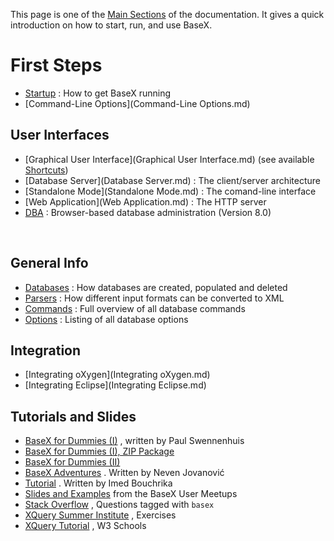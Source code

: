  


 
This page is one of the [Main Sections](index.md) of the documentation. It gives a quick introduction on how to start, run, and use BaseX. 

 
# First Steps
 * [Startup](Startup.md) : How to get BaseX running 
 * [Command-Line Options](Command-Line Options.md)

## User Interfaces
 * [Graphical User Interface](Graphical User Interface.md)  (see available [Shortcuts](Shortcuts.md)) 
 * [Database Server](Database Server.md) : The client/server architecture 
 * [Standalone Mode](Standalone Mode.md) : The comand-line interface 
 * [Web Application](Web Application.md) : The HTTP server 
 * [DBA](DBA.md) : Browser-based database administration (Version 8.0) 

  
## General Info
 * [Databases](Databases.md) : How databases are created, populated and deleted 
 * [Parsers](Parsers.md) : How different input formats can be converted to XML 
 * [Commands](Commands.md) : Full overview of all database commands 
 * [Options](Options.md) : Listing of all database options 

## Integration
 * [Integrating oXygen](Integrating oXygen.md)
 * [Integrating Eclipse](Integrating Eclipse.md)

## Tutorials and Slides
 * [BaseX for Dummies (I)](http://www.swennenhuis.nl/basexfordummies/BaseX_for_dummies.pdf) , written by Paul Swennenhuis 
 * [BaseX for Dummies (I), ZIP Package](http://www.swennenhuis.nl/basexfordummies/basexfordummies.zip)
 * [BaseX for Dummies (II)](http://www.swennenhuis.nl/basexfordummies/BaseX_for_dummies_part_2.pdf)
 * [BaseX Adventures](http://www.ffzg.unizg.hr/klafil/dokuwiki/doku.php/z:basex-adv) . Written by Neven Jovanović 
 * [Tutorial](http://www.learndb.com/databases/basex-tutorial-for-using-an-xml-native-database-management-system) . Written by Imed Bouchrika 
 * [Slides and Examples](http://files.basex.org/publications/xmlprague2013/)  from the BaseX User Meetups 
 * [Stack Overflow](http://stackoverflow.com/questions/tagged/basex) , Questions tagged with `basex`
 * [XQuery Summer Institute](https://github.com/XQueryInstitute/Course-Materials/tree/master/exercises) , Exercises 
 * [XQuery Tutorial](http://w3schools.com/xquery/default.asp) , W3 Schools 

  

